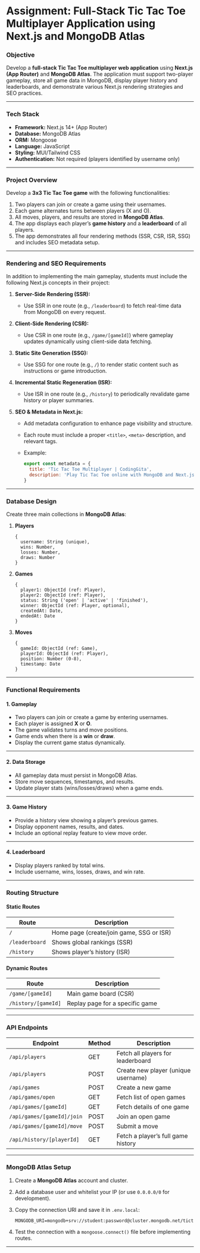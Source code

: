 # **Assignment: Full-Stack Tic Tac Toe Multiplayer Application using Next.js and MongoDB Atlas**

### **Objective**

Develop a **full-stack Tic Tac Toe multiplayer web application** using **Next.js (App Router)** and **MongoDB Atlas**.
The application must support two-player gameplay, store all game data in MongoDB, display player history and leaderboards, and demonstrate various Next.js rendering strategies and SEO practices.

---

### **Tech Stack**

* **Framework:** Next.js 14+ (App Router)
* **Database:** MongoDB Atlas
* **ORM:** Mongoose
* **Language:** JavaScript 
* **Styling:** MUI/Tailwind CSS
* **Authentication:** Not required (players identified by username only)

---

### **Project Overview**

Develop a **3x3 Tic Tac Toe game** with the following functionalities:

1. Two players can join or create a game using their usernames.
2. Each game alternates turns between players (X and O).
3. All moves, players, and results are stored in **MongoDB Atlas**.
4. The app displays each player’s **game history** and a **leaderboard** of all players.
5. The app demonstrates all four rendering methods (SSR, CSR, ISR, SSG) and includes SEO metadata setup.

---

### **Rendering and SEO Requirements**

In addition to implementing the main gameplay, students must include the following Next.js concepts in their project:

1. **Server-Side Rendering (SSR):**

   * Use SSR in one route (e.g., `/leaderboard`) to fetch real-time data from MongoDB on every request.

2. **Client-Side Rendering (CSR):**

   * Use CSR in one route (e.g., `/game/[gameId]`) where gameplay updates dynamically using client-side data fetching.

3. **Static Site Generation (SSG):**

   * Use SSG for one route (e.g., `/`) to render static content such as instructions or game introduction.

4. **Incremental Static Regeneration (ISR):**

   * Use ISR in one route (e.g., `/history`) to periodically revalidate game history or player summaries.

5. **SEO & Metadata in Next.js:**

   * Add metadata configuration to enhance page visibility and structure.
   * Each route must include a proper `<title>`, `<meta>` description, and relevant tags.
   * Example:

     ```js
     export const metadata = {
       title: 'Tic Tac Toe Multiplayer | CodingGita',
       description: 'Play Tic Tac Toe online with MongoDB and Next.js',
     }
     ```

---

### **Database Design**

Create three main collections in **MongoDB Atlas**:

1. **Players**

   ```
   {
     username: String (unique),
     wins: Number,
     losses: Number,
     draws: Number
   }
   ```

2. **Games**

   ```
   {
     player1: ObjectId (ref: Player),
     player2: ObjectId (ref: Player),
     status: String ('open' | 'active' | 'finished'),
     winner: ObjectId (ref: Player, optional),
     createdAt: Date,
     endedAt: Date
   }
   ```

3. **Moves**

   ```
   {
     gameId: ObjectId (ref: Game),
     playerId: ObjectId (ref: Player),
     position: Number (0-8),
     timestamp: Date
   }
   ```

---

### **Functional Requirements**

#### **1. Gameplay**

* Two players can join or create a game by entering usernames.
* Each player is assigned **X** or **O**.
* The game validates turns and move positions.
* Game ends when there is a **win** or **draw**.
* Display the current game status dynamically.

---

#### **2. Data Storage**

* All gameplay data must persist in MongoDB Atlas.
* Store move sequences, timestamps, and results.
* Update player stats (wins/losses/draws) when a game ends.

---

#### **3. Game History**

* Provide a history view showing a player’s previous games.
* Display opponent names, results, and dates.
* Include an optional replay feature to view move order.

---

#### **4. Leaderboard**

* Display players ranked by total wins.
* Include username, wins, losses, draws, and win rate.

---

### **Routing Structure**

#### **Static Routes**

| Route          | Description                              |
| -------------- | ---------------------------------------- |
| `/`            | Home page (create/join game, SSG or ISR) |
| `/leaderboard` | Shows global rankings (SSR)              |
| `/history`     | Shows player’s history (ISR)             |

#### **Dynamic Routes**

| Route               | Description                     |
| ------------------- | ------------------------------- |
| `/game/[gameId]`    | Main game board (CSR)           |
| `/history/[gameId]` | Replay page for a specific game |

---

### **API Endpoints**

| Endpoint                   | Method | Description                         |
| -------------------------- | ------ | ----------------------------------- |
| `/api/players`             | GET    | Fetch all players for leaderboard   |
| `/api/players`             | POST   | Create new player (unique username) |
| `/api/games`               | POST   | Create a new game                   |
| `/api/games/open`          | GET    | Fetch list of open games            |
| `/api/games/[gameId]`      | GET    | Fetch details of one game           |
| `/api/games/[gameId]/join` | POST   | Join an open game                   |
| `/api/games/[gameId]/move` | POST   | Submit a move                       |
| `/api/history/[playerId]`  | GET    | Fetch a player’s full game history  |

---

### **MongoDB Atlas Setup**

1. Create a **MongoDB Atlas** account and cluster.
2. Add a database user and whitelist your IP (or use `0.0.0.0/0` for development).
3. Copy the connection URI and save it in `.env.local`:

   ```
   MONGODB_URI=mongodb+srv://student:password@cluster.mongodb.net/tictactoe
   ```
4. Test the connection with a `mongoose.connect()` file before implementing routes.

---
